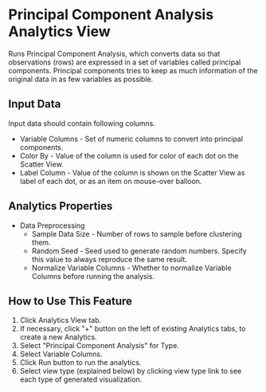 # Principal Component Analysis Analytics View

Runs Principal Component Analysis, which converts data so that observations (rows) are expressed in a set of variables called principal components.
Principal components tries to keep as much information of the original data in as few variables as possible.

## Input Data
Input data should contain following columns.

  * Variable Columns - Set of numeric columns to convert into principal components.
  * Color By - Value of the column is used for color of each dot on the Scatter View.
  * Label Column - Value of the column is shown on the Scatter View as label of each dot, or as an item on mouse-over balloon.

## Analytics Properties
  * Data Preprocessing
    * Sample Data Size - Number of rows to sample before clustering them.
    * Random Seed - Seed used to generate random numbers. Specify this value to always reproduce the same result.
    * Normalize Variable Columns - Whether to normalize Variable Columns before running the analysis.

## How to Use This Feature
1. Click Analytics View tab.
2. If necessary, click "+" button on the left of existing Analytics tabs, to create a new Analytics.
3. Select "Principal Component Analysis" for Type.
4. Select Variable Columns.
5. Click Run button to run the analytics.
6. Select view type (explained below) by clicking view type link to see each type of generated visualization.

